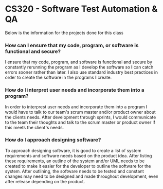 # CS320 - Software Test Automation & QA
Below is the information for the projects done for this class

### How can I ensure that my code, program, or software is functional and secure?
I ensure that my code, program, and software is functional and secure by constantly rerunning the program as I develop the software so I can catch errors sooner rather than later. I also use standard industry best practices in order to create the software in the programs I create. 

### How do I interpret user needs and incorporate them into a program?
In order to interprest user needs and incorporate them into a program I would have to talk to our team's scrum master and/or product owner about the clients needs. After development through sprints, I would communicate to the team their thoughts and talk to the scrum master or product owner if this meets the client's needs.

### How do I approach designing software?
To approach designing software, it is good to create a list of system requirements and software needs based on the product idea. After listing these requirements, an outline of the system and/or UML needs to be created to make it easier for the developer to outline the software for the system. After outlining, the software needs to be tested and constant changes may need to be designed and made throughout development, even after release depending on the product. 

